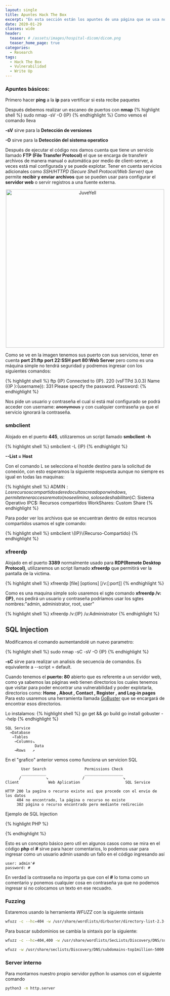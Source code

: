```yaml
---
layout: single
title: Apuntes Hack The Box
excerpt: "En esta sección están los apuntes de una página que se usa normalmente para hackear"
date: 2020-01-29
classes: wide
header:
  teaser: # /assets/images/hospital-dicom/dicom.png
  teaser_home_page: true
categories:
  - Research
tags:
  - Hack The Box
  - Vulnerabilidad
  - Write Up
---
```


### Apuntes básicos:

Primero hacer **ping** a la **ip** para vertificar si esta recibe paquetes

Después debemos realizar un escaneo de puertos con **nmap**
{% highlight shell %}
sudo nmap -sV -O {IP} 
{% endhighlight %}
Como vemos el comando lleva 

 **-sV** sirve para la **Detección de versiones**

 **-O** 	sirve para la **Detección del sistema operatico**

Después de ejecutar el código nos damos cuenta que tiene un servicio llamado **FTP**
**(File Transfer Protocol)** el que se encarga de transferir archivos de manera manual o 
automática por medio de client-server, a veces está mal configurada y se puede explotar.
Tener en cuenta servicios adicionales como *SSH/HTTPD (Secure Shell Protocol/Web Server)*
que permite **recibir y enviar archivos** que se pueden usar para configurar el **servidor web**
o servir registros a una fuente externa.

<div>
<p style = 'text-align:center;'>
<img src="https://i1.wp.com/nksistemas.com/wp-content/uploads/2012/06/puertos.png?ssl=1" alt="JuveYell" width="500px">
</p>
</div>

Como se ve en la imagen tenemos sus puerto con sus servicios, tener en cuenta **port 21:ftp**
**port 22:SSH** **port 80:Web Server** pero como es una máquina simple no tendrá seguridad y 
podremos ingresar con los siguientes comandos:

{% highlight shell %}
ftp {IP}
Connected to {IP}.
220 (vsFTPd 3.0.3)
Name ({IP }:{username}):
331 Please specify the password.
Password:
{% endhighlight %}

Nos pide un usuario y contraseña el cual si está mal configurado se podrá acceder con username: ~~anonymous~~
y con cualquier contraseña ya que el servicio ignorará la contraseña.

### smbclient

Alojado en el puerto **445**, utilizaremos un script llamado **smbclient -h**

{% highlight shell %}
smbclient -L {IP}
{% endhighlight %}

**--List = Host**

Con el comando L se selecciona el hostde destino para la solicitud de conexión, con esto esperamos
la siguiente respuesta aunque no siempre es igual en todas las maquinas:

{% highlight shell %}
    ADMIN$: Los recursos compartidos de red ocultas creado por windows, 
	    permite tener acceso remoto(no se elimina, solo se deshabilitan)
        C$: Sistema Operativo
      IPC$: Recursos compartidos
WorkShares: Custom Share
{% endhighlight %}

Para poder ver los archivos que se encuentran dentro de estos recursos compartidos usamos el sgte comando:
 
{% highlight shell %}
smbclient \\\{IP}\\{Recurso-Compartido}
{% endhighlight %}

### xfreerdp

Alojado en el puerto **3389** normalmente usado para **RDP(Remote Desktop Protocol)**, utilizaremos un script
llamado **xfreerdp** que permitirá ver la pantalla de la victima.

{% highlight shell  %}
xfreerdp [file] [options] [/v:<server>[:port]]
{% endhighlight %}

Como es una maquina simple solo usaremos el sgte comando **xfreerdp /v:{IP}**, nos pedirá un usuario y contraseña
podríamos usar los sgtes nombres:"admin,  administrator, root, user"

{% highlight shell  %}
xfreerdp /v:{IP} /u:Administrator
{% endhighlight %}


## SQL Injection

Modificamos el comando aumentandolé un nuevo parametro:

{% highlight shell %}
sudo nmap -sC -sV -O {IP}
{% endhighlight  %}

**-sC** sirve para realizar un analisis de secuencia de comandos. Es equivalente a --script = default.

Cuando tenemos el **puerto: 80** abierto que es referente a un servidor web, como ya
sabemos las páginas web tienen directorios los cuales tenemos que visitar para poder encontrar una vulnerabilidad
y poder explotarla, directorios como: **Home , About , Contact , Register , and Log-in pages**
Para esto usaremos una herramienta llamada [GoBuster](https://github.com/OJ/gobuster.git) que se encargará de 
encontrar esos directorios.

Lo instalamos:
{% highlight shell  %}
go get && go build
go install
gobuster --help
{% endhighlight  %}

```
SQL Service 
  →Database
   →Tables
    →Columns↘
             Data	
    →Rows   ↗
```
En el "grafico" anterior vemos como funciona un servicion SQL

```
       User Search                 Permissions Check
       ___________                 _________________
      /           ↘               /                 ↘	 
Client             Web Aplication                    SQL Service 
   
HTTP 200 la pagína o recurso existe así que procede con el envio de los datos
     404 no encontrado, la página o recurso no existe
     302 página o recurso encontrado pero mediante redireción
```

Ejemplo de SQL Injection

{% highlight PHP  %}
<?php
mysql_connect("localhost", "db_username", "db_password"); 
# Connection to the SQLDatabase.
mysql_select_db("users"); 
# Database table where user information is stored.

$username=$_POST['username']; 
# User-specified username.
$password=$_POST['password']; 
#User-specified password.

$sql="SELECT * FROM users WHERE username='$username' AND password='$password'";
# Query for user/pass retrieval from the DB.

$result=mysql_query($sql);
# Performs query stored in $sql and stores it in $result.

$count=mysql_num_rows($result);
# Sets the $count variable to the number of rows stored in $result.

if ($count==1){
  # Checks if there's at least 1 result, and if yes:
 $_SESSION['username'] = $username;
 # Creates a session with the specified $username.
 $_SESSION['password'] = $password;
 # Creates a session with the specified $password.
 header("location:home.php");
 # Redirect to homepage.
}
else {
 # If there's no singular result of a user/pass combination:
  header("location:login.php");
 # No redirection, as the login failed in the case the $count 
 #variable is not equal to
 #1, HTTP Response code 200 OK.
}
?>
{% endhighlight  %}


Esto es un concepto básico pero util en algunos casos como se mira en el código **php** el **#**
sirve para hacer comentarios, lo podemos usar para ingresar como un usuario admin usando un fallo
en el código ingresando así

```
user: admin'#
password: #
```

En verdad la contraseña no importa ya que con el **#** lo toma como un comentario y ponemos 
cualquier cosa en contraseña ya que no podemos ingresar si no colocamos un texto en ese recuadro.



### Fuzzing

Estaremos usando la herramienta *WFUZZ* con la siguiente sintaxis

```bash
wfuzz -c --hc=404 -w /usr/share/wordlists/dirbuster/directory-list-2.3-small.txt  -u http://IP/FUZZ
```
Para buscar subdominios se cambia la sintaxis por la siguiente: 

```bash
wfuzz -c --hc=404,400 -w /usr/share/wordlists/SecLists/Discovery/DNS/subdomains-top1million-5000.txt  -H "Host: FUZZ.IP" http://IP.htb/
```

```bash
wfuzz -w /usr/share/seclists/Discovery/DNS/subdomains-top1million-5000.txt -u IP -H "Host: FUZZ.IP" --hh 0
```

### Server interno

Para montarnos nuestro propio servidor python lo usamos con el siguiente comando


```bash 
python3 -m http.server
```
